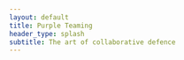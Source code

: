 ```yaml
---
layout: default
title: Purple Teaming
header_type: splash
subtitle: The art of collaborative defence
---
```


